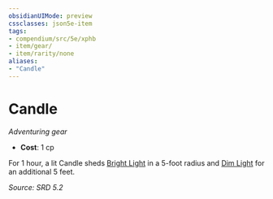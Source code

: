 ```yaml
---
obsidianUIMode: preview
cssclasses: json5e-item
tags:
- compendium/src/5e/xphb
- item/gear/
- item/rarity/none
aliases: 
- "Candle"
---
```

# Candle
*Adventuring gear*  

- **Cost**: 1 cp

For 1 hour, a lit Candle sheds [Bright Light](rules/variant-rules/bright-light-xphb.md) in a 5-foot radius and [Dim Light](rules/variant-rules/dim-light-xphb.md) for an additional 5 feet.

*Source: SRD 5.2*